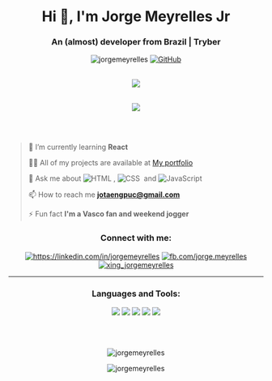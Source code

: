 <h1 align="center">Hi 👋, I'm Jorge Meyrelles Jr</h1>
<h3 align="center">An (almost) developer from Brazil | Tryber</h3>

<div align="center"> <img src="https://komarev.com/ghpvc/?username=jorgemeyrelles&label=Profile%20views&color=blueviolet&style=for-the-badge&label=VISITOR+NUMBER:" alt="jorgemeyrelles" />      <a href="https://github.com/jorgemeyrelles"><img alt="GitHub" src="https://img.shields.io/badge/dynamic/json?logo=github&label=GitHub+Followers&labelColor=282c34&color=181717&query=%24.data.totalSubs&url=https%3A%2F%2Fapi.spencerwoo.com%2Fsubstats%2F%3Fsource%3Dgithub%26queryKey%3DChungZH&longCache=true"/></a> </div>
<br>
<p align="center" vertical-align="center"> 
  <img align="center" src="https://github-profile-trophy.vercel.app/?username=jorgemeyrelles&theme=onedark"></a>
</p>
<br>
<div align="center">
  <img src="https://github-readme-stats.vercel.app/api/top-langs/?username=jorgemeyrelles&&layout=compact&bg_color=0,73FA79,73FDFF,7A81FF&theme=graywhite">
</div>
  
<br><br>
>
> 🌱 I’m currently learning **React**
>
> 👨‍💻 All of my projects are available at [My portfolio](https://jorgemeyrelles.github.io/)
>
> 💬 Ask me about ![HTML](https://img.shields.io/badge/-HTML-05122A?style=flat&logo=HTML5)&nbsp;, ![CSS](https://img.shields.io/badge/-CSS-05122A?style=flat&logo=CSS3&logoColor=1572B6)&nbsp; and ![JavaScript](https://img.shields.io/badge/-JavaScript-05122A?style=flat&logo=javascript)&nbsp;
>
> 📫 How to reach me **jotaengpuc@gmail.com**
>
> ⚡ Fun fact **I'm a Vasco fan and weekend jogger**

<h3 align="center">Connect with me:</h3>
<p align="center">
<a href="https://linkedin.com/in/jorgemeyrelles" target="blank"><img align="center" src="https://icongr.am/devicon/linkedin-plain.svg?size=50&color=8a2be2" alt="https://linkedin.com/in/jorgemeyrelles" /></a>
<a href="https://fb.com/fb.com/jorge.meyrelles" target="blank"><img align="center" src="https://icongr.am/devicon/facebook-plain.svg?size=50&color=8a2be2" alt="fb.com/jorge.meyrelles" /></a>
<a href="https://www.xing.com/profile/Jorge_Meyrelles/cv" target="blank"><img align="center" src="https://icongr.am/fontawesome/xing-square.svg?size=50&color=58ae56" alt="xing_jorgemeyrelles" /></a>
</p>
<p align="center">  </p>

---------

<h3 align="center">Languages and Tools:</h3>
<p align="center"> 
  <img src="https://icongr.am/devicon/css3-plain-wordmark.svg?size=50&color=8a2be2" />
  <img src="https://icongr.am/devicon/html5-plain-wordmark.svg?size=50&color=8a2be2" />
  <img src="https://icongr.am/devicon/javascript-plain.svg?size=50&color=8a2be2" />
  <img src="https://icongr.am/devicon/react-original-wordmark.svg?size=50&color=8a2be2" />
  <img src="https://icongr.am/devicon/ubuntu-plain-wordmark.svg?size=50&color=8a2be2" />
</p>

<br><br>

<p align="center"><img align="center" src="https://github-readme-stats.vercel.app/api?username=jorgemeyrelles&show_icons=true&theme=dracula&locale=en" alt="jorgemeyrelles" /></p>

<p align="center"><img align="center" src="https://github-readme-streak-stats.herokuapp.com/?user=jorgemeyrelles&theme=dracula" alt="jorgemeyrelles" /></p>


<!---
jorgemeyrelles/jorgemeyrelles is a ✨ special ✨ repository because its `README.md` (this file) appears on your GitHub profile.
You can click the Preview link to take a look at your changes.
--->

